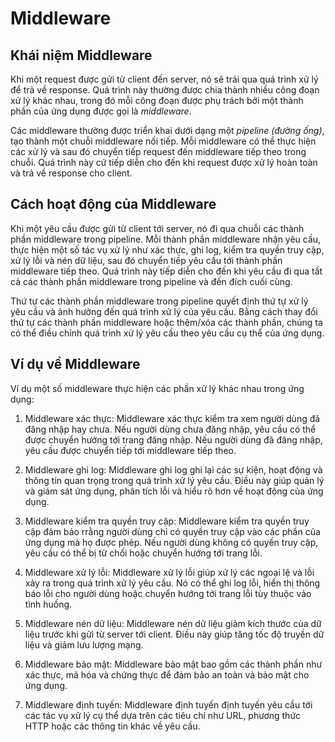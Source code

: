 # Middleware

## Khái niệm Middleware

Khi một request được gửi từ client đến server, nó sẽ trải qua quá trình xử lý để trả về response. Quá trình này thường được chia thành nhiều công đoạn xử lý khác nhau, trong đó mỗi công đoạn được phụ trách bởi một thành phần của ứng dụng được gọi là _middleware_.

Các middleware thường được triển khai dưới dạng một _pipeline (đường ống)_, tạo thành một chuỗi middleware nối tiếp. Mỗi middleware có thể thực hiện các xử lý và sau đó chuyển tiếp request đến middleware tiếp theo trong chuỗi. Quá trình này cứ tiếp diễn cho đến khi request được xử lý hoàn toàn và trả về response cho client.

## Cách hoạt động của Middleware

Khi một yêu cầu được gửi từ client tới server, nó đi qua chuỗi các thành phần middleware trong pipeline. Mỗi thành phần middleware nhận yêu cầu, thực hiện một số tác vụ xử lý như xác thực, ghi log, kiểm tra quyền truy cập, xử lý lỗi và nén dữ liệu, sau đó chuyển tiếp yêu cầu tới thành phần middleware tiếp theo. Quá trình này tiếp diễn cho đến khi yêu cầu đi qua tất cả các thành phần middleware trong pipeline và đến đích cuối cùng.

Thứ tự các thành phần middleware trong pipeline quyết định thứ tự xử lý yêu cầu và ảnh hưởng đến quá trình xử lý của yêu cầu. Bằng cách thay đổi thứ tự các thành phần middleware hoặc thêm/xóa các thành phần, chúng ta có thể điều chỉnh quá trình xử lý yêu cầu theo yêu cầu cụ thể của ứng dụng.

## Ví dụ về Middleware

Ví dụ một số middleware thực hiện các phần xử lý khác nhau trong ứng dụng:

1. Middleware xác thực: Middleware xác thực kiểm tra xem người dùng đã đăng nhập hay chưa. Nếu người dùng chưa đăng nhập, yêu cầu có thể được chuyển hướng tới trang đăng nhập. Nếu người dùng đã đăng nhập, yêu cầu được chuyển tiếp tới middleware tiếp theo.

2. Middleware ghi log: Middleware ghi log ghi lại các sự kiện, hoạt động và thông tin quan trọng trong quá trình xử lý yêu cầu. Điều này giúp quản lý và giám sát ứng dụng, phân tích lỗi và hiểu rõ hơn về hoạt động của ứng dụng.

3. Middleware kiểm tra quyền truy cập: Middleware kiểm tra quyền truy cập đảm bảo rrằng người dùng chỉ có quyền truy cập vào các phần của ứng dụng mà họ được phép. Nếu người dùng không có quyền truy cập, yêu cầu có thể bị từ chối hoặc chuyển hướng tới trang lỗi.

4. Middleware xử lý lỗi: Middleware xử lý lỗi giúp xử lý các ngoại lệ và lỗi xảy ra trong quá trình xử lý yêu cầu. Nó có thể ghi log lỗi, hiển thị thông báo lỗi cho người dùng hoặc chuyển hướng tới trang lỗi tùy thuộc vào tình huống.

5. Middleware nén dữ liệu: Middleware nén dữ liệu giảm kích thước của dữ liệu trước khi gửi từ server tới client. Điều này giúp tăng tốc độ truyền dữ liệu và giảm lưu lượng mạng.

6. Middleware bảo mật: Middleware bảo mật bao gồm các thành phần như xác thực, mã hóa và chứng thực để đảm bảo an toàn và bảo mật cho ứng dụng.

7. Middleware định tuyến: Middleware định tuyến định tuyến yêu cầu tới các tác vụ xử lý cụ thể dựa trên các tiêu chí như URL, phương thức HTTP hoặc các thông tin khác về yêu cầu.
